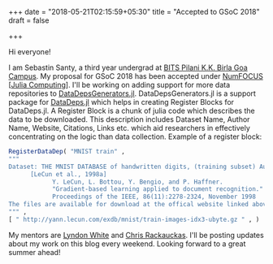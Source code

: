 +++
date = "2018-05-21T02:15:59+05:30"
title = "Accepted to GSoC 2018"
draft = false

+++

Hi everyone!

I am Sebastin Santy, a third year undergrad at [BITS Pilani K.K. Birla Goa Campus](http://www.bits-pilani.ac.in/Goa/). My proposal for GSoC 2018 has been accepted under [NumFOCUS](https://www.numfocus.org/) [[Julia Computing](https://juliacomputing.com/)]. I'll be working on adding support for more data repositories to [DataDepsGenerators.jl](https://github.com/oxinabox/DataDepsGenerators.jl/). DataDepsGenerators.jl is a support package for [DataDeps.jl](https://github.com/oxinabox/DataDeps.jl/) which helps in creating Register Blocks for DataDeps.jl. A Register Block is a chunk of julia code which describes the data to be downloaded. This description includes Dataset Name, Author Name, Website, Citations, Links etc. which aid researchers in effectively concentrating on the logic than data collection. Example of a register block:

```julia
RegisterDataDep( "MNIST train" ,
"""
Dataset: THE MNIST DATABASE of handwritten digits, (training subset) Authors: Yann LeCun, Corinna Cortes, Christopher J.C. Burges Website:  http://yann.lecun.com/exdb/mnist/
      [LeCun et al., 1998a]
            Y. LeCun, L. Bottou, Y. Bengio, and P. Haffner.
            "Gradient-based learning applied to document recognition."
            Proceedings of the IEEE, 86(11):2278-2324, November 1998
The files are available for download at the offical website linked above. We can download these files for you if you wish, but that doesn't free you from the burden of using the data responsibly and respect copyright. The authors of MNIST aren't really explicit about any terms of use, so please read the website to make sure you want to download the dataset.
""" ,
[ " http://yann.lecun.com/exdb/mnist/train-images-idx3-ubyte.gz " , ) 
```

My mentors are [Lyndon White](http://white.ucc.asn.au/) and [Chris Rackauckas](http://chrisrackauckas.com/). I'll be posting updates about my work on this blog every weekend. Looking forward to a great summer ahead!